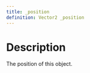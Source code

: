 ```yaml
---
title: _position
definition: Vector2 _position
---
```


# Description
The position of this object.



